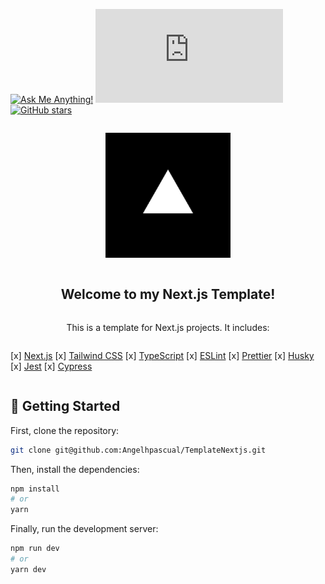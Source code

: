 <div style="display:flex;flex-direction:column;justify-content:center;align-items:center;">

<div style="flex;flex-direction:row;">

[![Ask Me Anything!](https://img.shields.io/badge/Ask%20me-anything-1abc9c.svg)](https://GitHub.com/angelhpascual)
[![GitHub license](https://badgen.net/github/license/Naereen/Strapdown.js)](https://github.com/Naereen/StrapDown.js/blob/master/LICENSE)
[![GitHub stars](https://img.shields.io/github/stars/angelhpascual/TemplateNextjs?style=social&label=Star&maxAge=2592000)](https://gitHub.com/angelhpascual/TemplateNextjs/)

</div>

<p align="center" width="100%">
<img  src="https://raw.githubusercontent.com/github/explore/3c66f1237835e0b877190fbea528d0ebece7bccf/topics/vercel/vercel.png" height="200" width="200">
</p>

## Welcome to my Next.js Template!

This is a template for Next.js projects. It includes:

[x] [Next.js](https://nextjs.org/)
[x] [Tailwind CSS](https://tailwindcss.com/)
[x] [TypeScript](https://www.typescriptlang.org/)
[x] [ESLint](https://eslint.org/)
[x] [Prettier](https://prettier.io/)
[x] [Husky](https://typicode.github.io/husky/#/)
[x] [Jest](https://jestjs.io/)
[x] [Cypress](https://www.cypress.io/)

</div>

## 🚀 Getting Started

First, clone the repository:

```bash
git clone git@github.com:Angelhpascual/TemplateNextjs.git
```

Then, install the dependencies:

```bash
npm install
# or
yarn
```

Finally, run the development server:

```bash
npm run dev
# or
yarn dev
```
